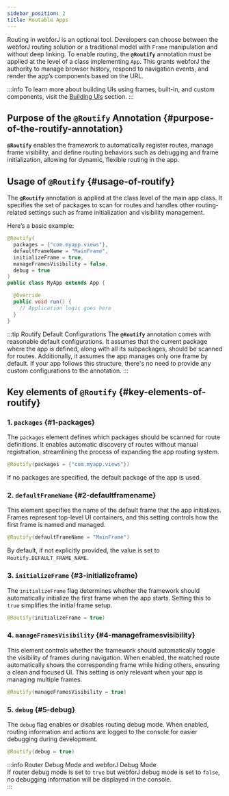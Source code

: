 ```yaml
---
sidebar_position: 2  
title: Routable Apps
---
```


Routing in webforJ is an optional tool. Developers can choose between the webforJ routing solution or a traditional model with `Frame` manipulation and without deep linking. To enable routing, the **`@Routify`** annotation must be applied at the level of a class implementing `App`. This grants webforJ the authority to manage browser history, respond to navigation events, and render the app’s components based on the URL.

:::info
To learn more about building UIs using frames, built-in, and custom components, visit the [Building UIs](../building-ui/basics) section.
:::

## Purpose of the `@Routify` Annotation {#purpose-of-the-routify-annotation}

**`@Routify`** enables the framework to automatically register routes, manage frame visibility, and define routing behaviors such as debugging and frame initialization, allowing for dynamic, flexible routing in the app.

## Usage of `@Routify` {#usage-of-routify}

The **`@Routify`** annotation is applied at the class level of the main app class. It specifies the set of packages to scan for routes and handles other routing-related settings such as frame initialization and visibility management.

Here’s a basic example:

```java
@Routify(
  packages = {"com.myapp.views"},
  defaultFrameName = "MainFrame",
  initializeFrame = true,
  manageFramesVisibility = false,
  debug = true
)
public class MyApp extends App {

  @Override
  public void run() {
    // Application logic goes here
  }
}
```

:::tip Routify Default Configurations
The **`@Routify`** annotation comes with reasonable default configurations. It assumes that the current package where the app is defined, along with all its subpackages, should be scanned for routes. Additionally, it assumes the app manages only one frame by default. If your app follows this structure, there's no need to provide any custom configurations to the annotation.
:::

## Key elements of `@Routify` {#key-elements-of-routify}

### 1. **`packages`** {#1-packages}

The `packages` element defines which packages should be scanned for route definitions. It enables automatic discovery of routes without manual registration, streamlining the process of expanding the app routing system.

```java
@Routify(packages = {"com.myapp.views"})
```

If no packages are specified, the default package of the app is used.

### 2. **`defaultFrameName`** {#2-defaultframename}

This element specifies the name of the default frame that the app initializes. Frames represent top-level UI containers, and this setting controls how the first frame is named and managed.

```java
@Routify(defaultFrameName = "MainFrame")
```

By default, if not explicitly provided, the value is set to `Routify.DEFAULT_FRAME_NAME`.

### 3. **`initializeFrame`** {#3-initializeframe}

The `initializeFrame` flag determines whether the framework should automatically initialize the first frame when the app starts. Setting this to `true` simplifies the initial frame setup.

```java
@Routify(initializeFrame = true)
```

### 4. **`manageFramesVisibility`** {#4-manageframesvisibility}

This element controls whether the framework should automatically toggle the visibility of frames during navigation. When enabled, the matched route automatically shows the corresponding frame while hiding others, ensuring a clean and focused UI. This setting is only relevant when your app is managing multiple frames.

```java
@Routify(manageFramesVisibility = true)
```

### 5. **`debug`** {#5-debug}

The `debug` flag enables or disables routing debug mode. When enabled, routing information and actions are logged to the console for easier debugging during development. 

```java
@Routify(debug = true)
```

:::info Router Debug Mode and webforJ Debug Mode  
If router debug mode is set to `true` but webforJ debug mode is set to `false`, no debugging information will be displayed in the console.  
:::

